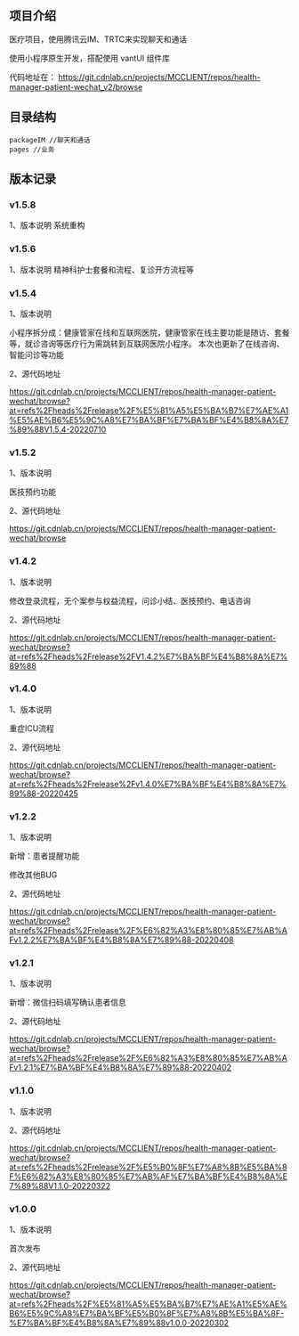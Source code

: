 ## 项目介绍

医疗项目，使用腾讯云IM、TRTC来实现聊天和通话

使用小程序原生开发，搭配使用 vantUI 组件库

 代码地址在：
https://git.cdnlab.cn/projects/MCCLIENT/repos/health-manager-patient-wechat_v2/browse  

## 目录结构

```
packageIM //聊天和通话
pages //业务
```

## 版本记录

### **v1.5.8**
1、版本说明
系统重构

### **v1.5.6**
1、版本说明
精神科护士套餐和流程、复诊开方流程等


### **v1.5.4**
1、版本说明

小程序拆分成：健康管家在线和互联网医院，健康管家在线主要功能是随访、套餐等，就诊咨询等医疗行为需跳转到互联网医院小程序。
本次也更新了在线咨询、智能问诊等功能

2、源代码地址

https://git.cdnlab.cn/projects/MCCLIENT/repos/health-manager-patient-wechat/browse?at=refs%2Fheads%2Frelease%2F%E5%81%A5%E5%BA%B7%E7%AE%A1%E5%AE%B6%E5%9C%A8%E7%BA%BF%E7%BA%BF%E4%B8%8A%E7%89%88V1.5.4-20220710

### **v1.5.2**
1、版本说明

医技预约功能

2、源代码地址

https://git.cdnlab.cn/projects/MCCLIENT/repos/health-manager-patient-wechat/browse

### **v1.4.2**
1、版本说明

修改登录流程，无个案参与权益流程，问诊小结、医技预约、电话咨询

2、源代码地址

https://git.cdnlab.cn/projects/MCCLIENT/repos/health-manager-patient-wechat/browse?at=refs%2Fheads%2Frelease%2FV1.4.2%E7%BA%BF%E4%B8%8A%E7%89%88

### **v1.4.0**
1、版本说明

重症ICU流程

2、源代码地址

https://git.cdnlab.cn/projects/MCCLIENT/repos/health-manager-patient-wechat/browse?at=refs%2Fheads%2Frelease%2Fv1.4.0%E7%BA%BF%E4%B8%8A%E7%89%88-20220425

### **v1.2.2**
1、版本说明

新增：患者提醒功能 

修改其他BUG

2、源代码地址

https://git.cdnlab.cn/projects/MCCLIENT/repos/health-manager-patient-wechat/browse?at=refs%2Fheads%2Frelease%2F%E6%82%A3%E8%80%85%E7%AB%AFv1.2.2%E7%BA%BF%E4%B8%8A%E7%89%88-20220408

### **v1.2.1**
1、版本说明

新增：微信扫码填写确认患者信息

2、源代码地址

https://git.cdnlab.cn/projects/MCCLIENT/repos/health-manager-patient-wechat/browse?at=refs%2Fheads%2Frelease%2F%E6%82%A3%E8%80%85%E7%AB%AFv1.2.1%E7%BA%BF%E4%B8%8A%E7%89%88-20220402

### **v1.1.0**
1、版本说明


2、源代码地址

https://git.cdnlab.cn/projects/MCCLIENT/repos/health-manager-patient-wechat/browse?at=refs%2Fheads%2Frelease%2F%E5%B0%8F%E7%A8%8B%E5%BA%8F%E6%82%A3%E8%80%85%E7%AB%AF%E7%BA%BF%E4%B8%8A%E7%89%88V1.1.0-20220322

### **v1.0.0**
1、版本说明

首次发布

2、源代码地址

https://git.cdnlab.cn/projects/MCCLIENT/repos/health-manager-patient-wechat/browse?at=refs%2Fheads%2F%E5%81%A5%E5%BA%B7%E7%AE%A1%E5%AE%B6%E5%9C%A8%E7%BA%BF%E5%B0%8F%E7%A8%8B%E5%BA%8F-%E7%BA%BF%E4%B8%8A%E7%89%88v1.0.0-20220302






